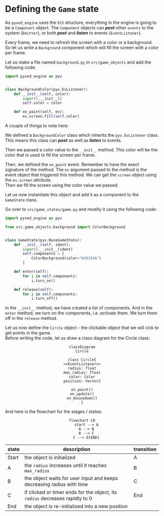 # Defining the `Game` state

As `pyved_engine` uses the `ECS` structure, everything in the engine is going
to be a `Component` object. The `Component` objects can **_post_** other `events` to the system (`Emitter`),
or both **_post_** and **_listen_** to events (`EventListener`).

Every frame, we need to refresh the screen with a color or a background.
So let us write a `Background` component which will fill the screen
with a color per frame.

Let us make a file named `background.py` in `src/game_objects` and
add the following code:

```python
import pyved_engine as pyv


class BackgroundColor(pyv.EvListener):
    def __init__(self, color):
        super().__init__()
        self.color = color

    def on_paint(self, ev):
        ev.screen.fill(self.color)

```

A couple of things to note here:

We defined a `BackgroundColor` class which inherits the `pyv.EvListener`
class. This means this class can **_post_** as well as **_listen_** to events.

Then we passed a color value to the `__init__` method. This color
will be the color that is used to fill the screen per frame.

Then, we defined the `on_paint` event. Remember to have the exact
signature of the method. The `ev` argument passed to the method is
the event object that triggered this method. We can get the `screen`
object using the `ev.screen` attribute.<br>
Then we fill the screen using the color value we passed.

Let us now instantiate this object and add it as a component to
the `GameState` class.

Go over to `src/game_states/game.py` and modify it using the following code:

```python
import pyved_engine as pyv

from src.game_objects.background import ColorBackground


class GameState(pyv.BaseGameState):
    def __init__(self, ident):
        super().__init__(ident)
        self.components = [
            ColorBackground(color="#36354A")
        ]

    def enter(self):
        for i in self.components:
            i.turn_on()

    def release(self):
        for i in self.components:
            i.turn_off()
```

In the `__init__` method, we have created a list of components.
And in the `enter` method, we turn on the components, i.e. *activate*
them. We turn them off in the `release` method.

Let us now define the `Circle` object - the clickable object
that we will clck to get points in the game.<br>
Before writing the code, let us draw a class diagram for the Circle class:

<div align="center">

```mermaid
classDiagram
Circle

class Circle{
<<EventListener>>
radius: float
max_radius: float
color: Color
position: Vector2

on_paint()
on_update()
on_mousedown()
}

```

</div>
And here is the flowchart for the stages / states:
<div align="center">

```mermaid
flowchart LR
    start --> A
    A --> B
    B --> C
    C --> D[END]
```

| state | description                                                                  | transition |
|-------|------------------------------------------------------------------------------|------------|
| Start | the object is initialized                                                    | A          |
| A     | the `radius` increases until it reaches `max_radius`                         | B          |
| B     | the object waits for user input and keeps decreasing radius with time        | C          |
| C     | if clicked or timer ends for the object, its `radius` decreases rapidly to 0 | End        |
| End   | the object is re-initialized into a new position                             |            |

</div>

